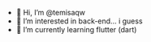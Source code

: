 - 👋 Hi, I’m @temisaqw
- 👀 I’m interested in back-end... i guess
- 🌱 I’m currently learning flutter (dart)
